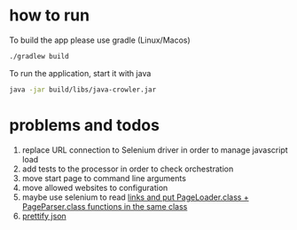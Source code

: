 # how to run

To build the app please use gradle (Linux/Macos)

```bash
./gradlew build
```

To run the application, start it with java

```bash
java -jar build/libs/java-crowler.jar
```

# problems and todos

1. replace URL connection to Selenium driver in order to manage javascript load
2. add tests to the processor in order to check orchestration
3. move start page to command line arguments 
4. move allowed websites to configuration
5. maybe use selenium to read <a href> links and put PageLoader.class + PageParser.class functions in the same class
6. prettify json
